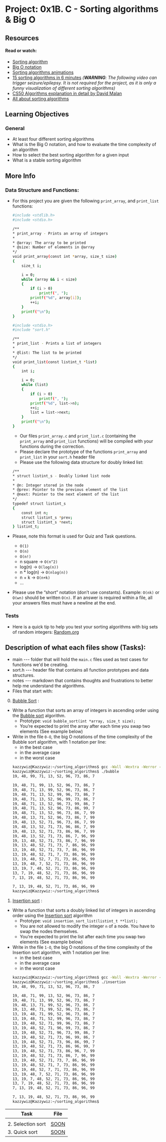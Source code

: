 # Project: 0x1B. C - Sorting algorithms & Big O

## Resources

#### Read or watch:

* [Sorting algorithm](https://en.wikipedia.org/wiki/Sorting_algorithm)
* [Big O notation](https://stackoverflow.com/questions/487258/what-is-a-plain-english-explanation-of-big-o-notation)
* [Sorting algorithms animations](https://www.toptal.com/developers/sorting-algorithms)
* [15 sorting algorithms in 6 minutes](https://www.youtube.com/watch?v=kPRA0W1kECg) <em>(**WARNING**: The following video can trigger seizure/epilepsy. It is not required for the project, as it is only a funny visualization of different sorting algorithms)</em>
* [CS50 Algorithms explanation in detail by David Malan](https://www.youtube.com/watch?v=yb0PY3LX2x8&t=2s)
* [All about sorting algorithms](https://www.geeksforgeeks.org/sorting-algorithms/)
## Learning Objectives

### General

* At least four different sorting algorithms
* What is the Big O notation, and how to evaluate the time complexity of an algorithm
* How to select the best sorting algorithm for a given input
* What is a stable sorting algorithm

## More Info

### Data Structure and Functions:
* For this project you are given the following `print_array`, and `print_list` functions:
	```sh
	#include <stdlib.h>
	#include <stdio.h>

	/**
	* print_array - Prints an array of integers
	*
	* @array: The array to be printed
	* @size: Number of elements in @array
	*/
	void print_array(const int *array, size_t size)
	{
		size_t i;

		i = 0;
		while (array && i < size)
		{
			if (i > 0)
				printf(", ");
			printf("%d", array[i]);
			++i;
		}
		printf("\n");
	}
	```
	```sh
	#include <stdio.h>
	#include "sort.h"

	/**
	* print_list - Prints a list of integers
	*
	* @list: The list to be printed
	*/
	void print_list(const listint_t *list)
	{
		int i;

		i = 0;
		while (list)
		{
			if (i > 0)
				printf(", ");
			printf("%d", list->n);
			++i;
			list = list->next;
		}
		printf("\n");
	}
	```

	- Our files `print_array.c` and `print_list.c` (containing the `print_array` and `print_list` functions) will be compiled with your functions during the correction.
	- Please declare the prototype of the functions `print_array` and `print_list` in your `sort.h` header file
	- Please use the following data structure for doubly linked list:
	```sh
	/**
	* struct listint_s - Doubly linked list node
	*
	* @n: Integer stored in the node
	* @prev: Pointer to the previous element of the list
	* @next: Pointer to the next element of the list
	*/
	typedef struct listint_s
	{
		const int n;
		struct listint_s *prev;
		struct listint_s *next;
	} listint_t;
	```

* Please, note this format is used for Quiz and Task questions.

	- `O(1)`
	- `O(n)`
	- `O(n!)`
	- n square -> `O(n^2)`
	- log(n) -> `O(log(n))`
	- n * log(n) -> `O(nlog(n))`
	- n + k -> `O(n+k)`
	- …
- Please use the “short” notation (don’t use constants). Example: `O(nk)` or `O(wn)` should be written `O(n)`. If an answer is required within a file, all your answers files must have a newline at the end.

### Tests
* Here is a quick tip to help you test your sorting algorithms with big sets of random integers: [Random.org](https://www.random.org/integer-sets/)


## Description of what each files show (Tasks):
* main	--- folder that will hold the `main.c` files used as test cases for functions we'd be creating.
* sort.h	--- header file that contains all function prototypes and data structures.
* notes	--- markdown that contains thoughts and frustrations to better help me understand the algorithms.
* Files that start with:

0. [Bubble Sort](./0-bubble_sort.c) :
- Write a function that sorts an array of integers in ascending order using the [Bubble sort](https://en.wikipedia.org/wiki/Bubble_sort) algorithm.
	- Prototype: `void bubble_sort(int *array, size_t size);`
	- You’re expected to print the array after each time you swap two elements (See example below)
- Write in the file `0-O`, the big O notations of the time complexity of the Bubble sort algorithm, with 1 notation per line:
	- in the best case
	- in the average case
	- in the worst case
	```sh
	kazzywiz@Kazzywiz:~/sorting_algorithms$ gcc -Wall -Wextra -Werror -pedantic  -std=gnu89 0-bubble_sort.c 0-main.c print_array.c -o bubble
	kazzywiz@Kazzywiz:~/sorting_algorithms$ ./bubble
	19, 48, 99, 71, 13, 52, 96, 73, 86, 7

	19, 48, 71, 99, 13, 52, 96, 73, 86, 7
	19, 48, 71, 13, 99, 52, 96, 73, 86, 7
	19, 48, 71, 13, 52, 99, 96, 73, 86, 7
	19, 48, 71, 13, 52, 96, 99, 73, 86, 7
	19, 48, 71, 13, 52, 96, 73, 99, 86, 7
	19, 48, 71, 13, 52, 96, 73, 86, 99, 7
	19, 48, 71, 13, 52, 96, 73, 86, 7, 99
	19, 48, 13, 71, 52, 96, 73, 86, 7, 99
	19, 48, 13, 52, 71, 96, 73, 86, 7, 99
	19, 48, 13, 52, 71, 73, 96, 86, 7, 99
	19, 48, 13, 52, 71, 73, 86, 96, 7, 99
	19, 48, 13, 52, 71, 73, 86, 7, 96, 99
	19, 13, 48, 52, 71, 73, 86, 7, 96, 99
	19, 13, 48, 52, 71, 73, 7, 86, 96, 99
	13, 19, 48, 52, 71, 73, 7, 86, 96, 99
	13, 19, 48, 52, 71, 7, 73, 86, 96, 99
	13, 19, 48, 52, 7, 71, 73, 86, 96, 99
	13, 19, 48, 7, 52, 71, 73, 86, 96, 99
	13, 19, 7, 48, 52, 71, 73, 86, 96, 99
	13, 7, 19, 48, 52, 71, 73, 86, 96, 99
	7, 13, 19, 48, 52, 71, 73, 86, 96, 99

	7, 13, 19, 48, 52, 71, 73, 86, 96, 99
	kazzywiz@Kazzywiz:~/sorting_algorithms$ 
	```
1. [Insertion sort](./1-insertion_sort_list.c) :
- Write a function that sorts a doubly linked list of integers in ascending order using the [Insertion sort](https://en.wikipedia.org/wiki/Insertion_sort) algorithm
	- Prototype: `void insertion_sort_list(listint_t **list);`
	- You are not allowed to modify the integer `n` of a node. You have to swap the nodes themselves.
	- You’re expected to print the list after each time you swap two elements (See example below)
- Write in the file `1-O`, the big O notations of the time complexity of the Insertion sort algorithm, with 1 notation per line:
	- in the best case
	- in the average case
	- in the worst case
	```sh
	kazzywiz@Kazzywiz:~/sorting_algorithms$ gcc -Wall -Wextra -Werror -pedantic  -std=gnu89 1-main.c 1-insertion_sort_list.c print_list.c -o insertion
	kazzywiz@Kazzywiz:~/sorting_algorithms$ ./insertion 
	19, 48, 99, 71, 13, 52, 96, 73, 86, 7

	19, 48, 71, 99, 13, 52, 96, 73, 86, 7
	19, 48, 71, 13, 99, 52, 96, 73, 86, 7
	19, 48, 13, 71, 99, 52, 96, 73, 86, 7
	19, 13, 48, 71, 99, 52, 96, 73, 86, 7
	13, 19, 48, 71, 99, 52, 96, 73, 86, 7
	13, 19, 48, 71, 52, 99, 96, 73, 86, 7
	13, 19, 48, 52, 71, 99, 96, 73, 86, 7
	13, 19, 48, 52, 71, 96, 99, 73, 86, 7
	13, 19, 48, 52, 71, 96, 73, 99, 86, 7
	13, 19, 48, 52, 71, 73, 96, 99, 86, 7
	13, 19, 48, 52, 71, 73, 96, 86, 99, 7
	13, 19, 48, 52, 71, 73, 86, 96, 99, 7
	13, 19, 48, 52, 71, 73, 86, 96, 7, 99
	13, 19, 48, 52, 71, 73, 86, 7, 96, 99
	13, 19, 48, 52, 71, 73, 7, 86, 96, 99
	13, 19, 48, 52, 71, 7, 73, 86, 96, 99
	13, 19, 48, 52, 7, 71, 73, 86, 96, 99
	13, 19, 48, 7, 52, 71, 73, 86, 96, 99
	13, 19, 7, 48, 52, 71, 73, 86, 96, 99
	13, 7, 19, 48, 52, 71, 73, 86, 96, 99
	7, 13, 19, 48, 52, 71, 73, 86, 96, 99

	7, 13, 19, 48, 52, 71, 73, 86, 96, 99
	kazzywiz@Kazzywiz:~/sorting_algorithms$ 
	```


| Task | File |
| ---- | ---- |
|  |
| 2. Selection sort | [SOON](./) |
| 3. Quick sort | [SOON](./) |